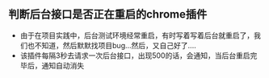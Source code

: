 ## 判断后台接口是否正在重启的chrome插件
* 由于在项目实践中，后台测试环境经常重启，有时写着写着后台就重启了，我们也不知道，然后默默找项目bug...然后，又自己好了....
* 该插件每隔3秒去请求一次后台接口，出现500的话，会通知，当后台重启完毕后，通知自动消失